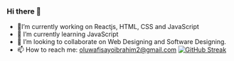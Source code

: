 ### Hi there 👋

-  🎤I’m currently working on Reactjs, HTML, CSS and JavaScript
- 🌱 I’m currently learning JavaScript
- 👯 I’m looking to collaborate on Web Designing and Software Designing.
- 📫 How to reach me: oluwafisayoibrahim2@gmail.com
[![GitHub Streak](https://github-readme-streak-stats-vert-nine-40.vercel.app?user=Fisayo&hide_border=true)](https://git.io/streak-stats)
